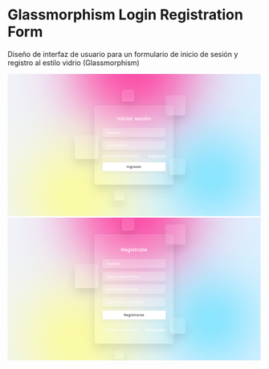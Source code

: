# Glassmorphism Login Registration Form
Diseño de interfaz de usuario para un formulario de inicio de sesión y registro al estilo vidrio (Glassmorphism)

![](https://github.com/JDavidex/Glassmorphism-Login-Registration-Form/blob/main/1.png)
![](https://github.com/JDavidex/Glassmorphism-Login-Registration-Form/blob/main/2.png)
